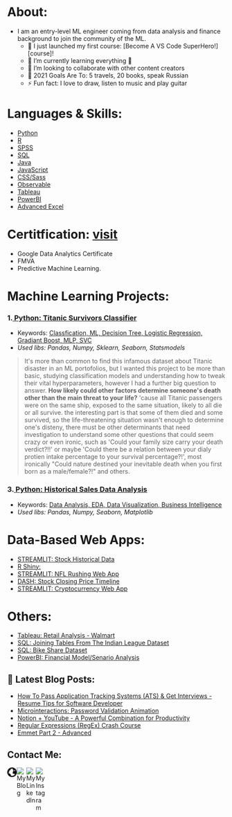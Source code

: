 # About:

- I am an entry-level ML engineer coming from data analysis and finance background to join the community of the ML.
  - 🔭 I just launched my first course: [Become A VS Code SuperHero!][course]!
  - 🌱 I’m currently learning everything 🤣
  - 👯 I’m looking to collaborate with other content creators
  - 🥅 2021 Goals Are To: 5 travels, 20 books, speak Russian
  - ⚡ Fun fact: I love to draw, listen to music and play guitar

# Languages & Skills:
  * [Python](https://github.com/taricov?tab=repositories)         
  * [R]()
  * [SPSS]()
  * [SQL](https://www.kaggle.com/taricov/sql-snippets-bike-share-dataset)
  * [Java](https://github.com/taricov?tab=repositories)
  * [JavaScript](https://github.com/taricov?tab=repositories)
  * [CSS/Sass](https://codepen.io/taricov/pens/public?cursor=ZD0xJm89MCZwPTEmdj01MDM4MDQ5Mg==)
  * [Observable]()
  * [Tableau](https://medium.com/geekculture/attrition-why-should-you-track-it-with-a-dashboard-that-stuns-2e50663f0e21?source=user_profile---------1----------------------------)
  * [PowerBI](https://app.powerbi.com/groups/me/reports/cc818e03-c473-4d97-994c-be7c8ac778a6?ctid=0b6fac1e-c1ac-4214-bd79-eb9321e7de42&pbi_source=linkShare)
  * [Advanced Excel]()
  
 
# Certitfication: [visit](https://www.linkedin.com/in/taricov/)
  - Google Data Analytics Certificate
  - FMVA
  - Predictive Machine Learning.


# Machine Learning Projects:

### 1.[ Python: Titanic Survivors Classifier](https://github.com/taricov/titanic_survivors_classificier)
   - Keywords: [Classfication, ML, Decision Tree, Logistic Regression, Gradiant Boost, MLP, SVC]()
   - *Used libs: Pandas, Numpy, Sklearn, Seaborn, Statsmodels*

> It's more than common to find this infamous dataset about Titanic disaster in an ML portofolios, but I wanted this project to be more than basic, studying classification models and understanding how to tweak their vital hyperparameters, however I had a further big question to answer. **How likely could other factors determine someone's death other than the main threat to your life?** 'cause all Titanic passengers were on the same ship, exposed to the same situation, likely to all die or all survive. the interesting part is that some of them died and some survived, so the life-threatening situation wasn't enough to determine one's disteny, there must be other determinants that need investigation to understand some other questions that could seem crazy or even ironic, such as 'Could your family size carry your death verdict?!!' or maybe 'Could there be a relation between your dialy protien intake percentage to your survival percentage?!', most ironically "Could nature destined your inevitable death when you first born as a male/female?!" and others.


### 3.[ Python: Historical Sales Data Analysis](https://www.kaggle.com/taricov/python-sales-sheet-analysis)
   - Keywords: [Data Analysis, EDA, Data Visualization, Business Intelligence]()
   - *Used libs: Pandas, Numpy, Seaborn, Matplotlib*

> 

# Data-Based Web Apps:

- [ STREAMLIT: Stock Historical Data](https://github.com/taricov/Stock_Web_App)<br/>
- [ R Shiny: ]()<br/>
- [ STREAMLIT: NFL Rushing Web App](https://github.com/taricov/NFL_web-app)<br/>
- [ DASH: Stock Closing Price Timeline](https://github.com/taricov/DASH_Interactive_Stocks_Web_App)<br/>
- [ STREAMLIT: Cryptocurrency Web App](https://github.com/taricov/Cryptocurrency_App)<br/>

# Others:

- [ Tableau: Retail Analysis - Walmart](https://public.tableau.com/app/profile/taric.ov/viz/RetailAnalysis-Walmart/RetailAnalysiswithWalmartData)<br/>
- [ SQL: Joining Tables From The Indian League Dataset](https://www.kaggle.com/taricov/sql-snippets-tabular-data-joining-value-mapping)<br/>
- [ SQL: Bike Share Dataset](https://www.kaggle.com/taricov/sql-snippets-bike-share-dataset)<br/>
- [ PowerBI: Financial Model/Senario Analysis](https://app.powerbi.com/groups/me/reports/cc818e03-c473-4d97-994c-be7c8ac778a6?ctid=0b6fac1e-c1ac-4214-bd79-eb9321e7de42&pbi_source=linkShare)<br/>

## 📕 Latest Blog Posts:

<!-- BLOG-POST-LIST:START -->
- [How To Pass Application Tracking Systems (ATS) & Get Interviews - Resume Tips for Software Developer](https://dev.to/codestackr/how-to-pass-application-tracking-systems-ats-get-interviews-resume-tips-for-software-developer-4bmo)
- [Microinteractions: Password Validation Animation](https://dev.to/codestackr/microinteractions-password-validation-animation-5629)
- [Notion + YouTube - A Powerful Combination for Productivity](https://dev.to/codestackr/notion-youtube-a-powerful-combination-for-productivity-1def)
- [Regular Expressions (RegEx) Crash Course](https://dev.to/codestackr/regular-expressions-regex-crash-course-248n)
- [Emmet Part 2 - Advanced](https://dev.to/codestackr/emmet-part-2-advanced-4c65)
<!-- BLOG-POST-LIST:END -->


## Contact Me:

[<img align="left" alt="My Website" width="22px" src="https://raw.githubusercontent.com/iconic/open-iconic/master/svg/globe.svg" />][website] &emsp;
[<img align="left" alt="My Blog" width="22px" src="https://cdn.jsdelivr.net/npm/simple-icons@3.13.0/icons/medium.svg" />][Medium] &emsp;
[<img align="left" alt="My LinkedIn" width="22px" src="https://cdn.jsdelivr.net/npm/simple-icons@v3/icons/linkedin.svg" />][linkedin] &emsp;
[<img align="left" alt="My Instagram" width="22px" src="https://cdn.jsdelivr.net/npm/simple-icons@v3/icons/instagram.svg" />][instagram]


[website]: https://codeSTACKr.com
[Medium]: https://taric-ov.medium.com/
[instagram]: https://www.instagram.com/taric.ov/
[linkedin]: https://www.linkedin.com/in/taricov/
